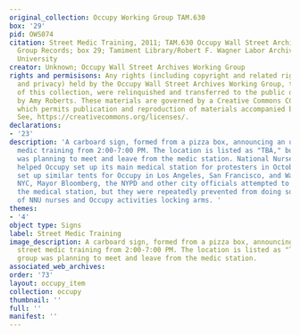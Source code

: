 ```yaml
---
original_collection: Occupy Working Group TAM.630
box: '29'
pid: OWS074
citation: Street Medic Training, 2011; TAM.630 Occupy Wall Street Archives Working
  Group Records; box 29; Tamiment Library/Robert F. Wagner Labor Archives, New York
  University
creator: Unknown; Occupy Wall Street Archives Working Group
rights and permisisons: Any rights (including copyright and related rights to publicity
  and privacy) held by the Occupy Wall Street Archives Working Group, the creator
  of this collection, were relinquished and transferred to the public domain in 2013
  by Amy Roberts. These materials are governed by a Creative Commons CC0 license,
  which permits publication and reproduction of materials accompanied by full attribution.
  See, https://creativecommons.org/licenses/.
declarations:
- '23'
description: 'A carboard sign, formed from a pizza box, announcing an upcoming street
  medic training from 2:00-7:00 PM. The location is listed as "TBA," but the group
  was planning to meet and leave from the medic station. National Nurses United (NNU)
  helped Occupy set up its main medical station for protesters in October 2011. NNU
  set up similar tents for Occupy in Los Angeles, San Francisco, and Washington. In
  NYC, Mayor Bloomberg, the NYPD and other city officials attempted to close down
  the medical station, but they were repeatedly prevented from doing so by a group
  of NNU nurses and Occupy activities locking arms. '
themes:
- '4'
object type: Signs
label: Street Medic Training
image_description: A carboard sign, formed from a pizza box, announcing an upcoming
  street medic training from 2:00-7:00 PM. The location is listed as "TBA," but the
  group was planning to meet and leave from the medic station.
associated_web_archives:
order: '73'
layout: occupy_item
collection: occupy
thumbnail: ''
full: ''
manifest: ''
---
```

